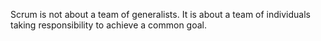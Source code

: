 Scrum is not about a team of generalists. It is about a team of individuals taking responsibility to achieve a common goal.